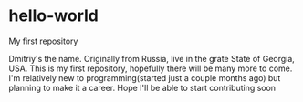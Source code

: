 # hello-world
My first repository

 Dmitriy's the name. Originally from Russia, live in the grate State of Georgia, USA. This is my first repository, hopefully there will be many more to come. I'm relatively new to programming(started just a couple months ago) but planning to make it a career. Hope I'll be able to start contributing soon
